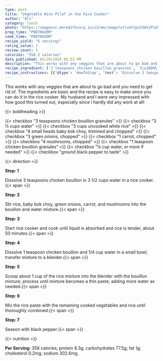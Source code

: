 ```yaml
---
type: post
title: "Vegetable Rice Pilaf in the Rice Cooker"
author: "Ali"
category: lunch
photo: "https://imagesvc.meredithcorp.io/v3/mm/image?url=https%3A%2F%2Fimages.media-allrecipes.com%2Fuserphotos%2F960440.jpg"
prep_time: "P0DT0H20M"
cook_time: "P0DT0H50M"
recipe_yield: "6 servings"
rating_value: 3
review_count: 3
calories: "358.2 calories"
date_published: 05/29/2018 05:53 PM
description: "This works with any veggies that are about to go bad and you need to get rid of. The ingredients are basic and the recipe is easy to make since you can do it in the rice cooker. My husband and I were very impressed with how good this turned out, especially since I hardly did any work at all!"
recipe_ingredient: ['3 teaspoons chicken bouillon granules', '3\u2009½ cups water', '3 cups uncooked white rice', '4 small heads baby bok choy, trimmed and chopped', '3 green onions, chopped', '1 carrot, chopped', '4 mushrooms, chopped', '1 teaspoon chicken bouillon granules', '¼ cup water, or more if needed', 'ground black pepper to taste']
recipe_instructions: [{'@type': 'HowToStep', 'text': 'Dissolve 3 teaspoons chicken bouillon in 3 1/2 cups water in a rice cooker.\n'}, {'@type': 'HowToStep', 'text': 'Stir rice, baby bok choy, green onions, carrot, and mushrooms into the bouillon and water mixture.\n'}, {'@type': 'HowToStep', 'text': 'Start rice cooker and cook until liquid is absorbed and rice is tender, about 50 minutes.\n'}, {'@type': 'HowToStep', 'text': 'Dissolve 1 teaspoon chicken bouillon and  1/4 cup water in a small bowl; transfer mixture to a blender.\n'}, {'@type': 'HowToStep', 'text': 'Scoop about 1 cup of the rice mixture into the blender with the bouillon mixture; process until mixture becomes a thin paste, adding more water as needed.\n'}, {'@type': 'HowToStep', 'text': 'Mix the rice paste with the remaining cooked vegetables and rice until thoroughly combined.\n'}, {'@type': 'HowToStep', 'text': 'Season with black pepper.\n'}]
---
```


This works with any veggies that are about to go bad and you need to get rid of. The ingredients are basic and the recipe is easy to make since you can do it in the rice cooker. My husband and I were very impressed with how good this turned out, especially since I hardly did any work at all! 

{{< boldheading >}}

{{< checkbox "3 teaspoons chicken bouillon granules" >}}
{{< checkbox "3 ½ cups water" >}}
{{< checkbox "3 cups uncooked white rice" >}}
{{< checkbox "4 small heads baby bok choy, trimmed and chopped" >}}
{{< checkbox "3  green onions, chopped" >}}
{{< checkbox "1  carrot, chopped" >}}
{{< checkbox "4  mushrooms, chopped" >}}
{{< checkbox "1 teaspoon chicken bouillon granules" >}}
{{< checkbox "¼ cup water, or more if needed" >}}
{{< checkbox "ground black pepper to taste" >}}


{{< direction >}}

**Step: 1**

Dissolve 3 teaspoons chicken bouillon in 3 1/2 cups water in a rice cooker.{{< span >}}

**Step: 2**

Stir rice, baby bok choy, green onions, carrot, and mushrooms into the bouillon and water mixture.{{< span >}}

**Step: 3**

Start rice cooker and cook until liquid is absorbed and rice is tender, about 50 minutes.{{< span >}}

**Step: 4**

Dissolve 1 teaspoon chicken bouillon and  1/4 cup water in a small bowl; transfer mixture to a blender.{{< span >}}

**Step: 5**

Scoop about 1 cup of the rice mixture into the blender with the bouillon mixture; process until mixture becomes a thin paste, adding more water as needed.{{< span >}}

**Step: 6**

Mix the rice paste with the remaining cooked vegetables and rice until thoroughly combined.{{< span >}}

**Step: 7**

Season with black pepper.{{< span >}}

{{< nutrition >}}

**Per Serving:** 358 calories; protein 8.3g; carbohydrates 77.5g; fat 1g; cholesterol 0.2mg; sodium 302.6mg.